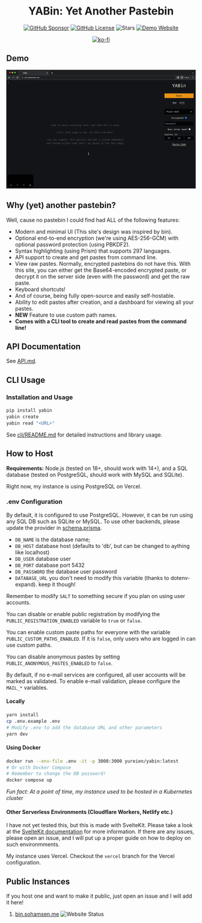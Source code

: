 <h1 align="center">YABin: Yet Another Pastebin</h1>

<p align="center">
  <a href="https://github.com/sponsors/Yureien"><img src="https://img.shields.io/github/sponsors/Yureien?label=Sponsor&logo=GitHub" alt="GitHub Sponsor" /></a>
  <a href="https://github.com/Yureien/YABin/blob/master/LICENSE"><img src="https://img.shields.io/github/license/Yureien/YABin.svg" alt="GitHub License" /></a>
  <img alt="Stars" src="https://img.shields.io/github/stars/Yureien/YABin">
  <a href="https://bin.sohamsen.me/"><img src="https://img.shields.io/website-up-down-green-red/https/bin.sohamsen.me.svg" alt="Demo Website" /></a>
</p>
<p align="center">
 <a href="https://ko-fi.com/A0A21C34E"><img src="https://ko-fi.com/img/githubbutton_sm.svg" alt="ko-fi" /></a>
</p>

## Demo

![Demo Video](demo.webp)

## Why (yet) another pastebin?

Well, cause no pastebin I could find had ALL of the following features:

-   Modern and minimal UI (This site's design was inspired by bin).
-   Optional end-to-end encryption (we're using AES-256-GCM) with optional password protection (using PBKDF2).
-   Syntax highlighting (using Prism) that supports 297 languages.
-   API support to create and get pastes from command line.
-   View raw pastes. Normally, encrypted pastebins do not have this. With this site, you can either get the Base64-encoded encrypted paste, or decrypt it on the server side (even with the password) and get the raw paste.
-   Keyboard shortcuts!
-   And of course, being fully open-source and easily self-hostable.
-   Ability to edit pastes after creation, and a dashboard for viewing all your pastes.
-   **NEW** Feature to use custom path names.
-   **Comes with a CLI tool to create and read pastes from the command line!**

## API Documentation

See [API.md](API.md).

## CLI Usage

### Installation and Usage

```bash
pip install yabin
yabin create
yabin read "<URL>"
```

See [cli/README.md](cli/README.md) for detailed instructions and library usage.

## How to Host

**Requirements:** Node.js (tested on 18+, should work with 14+), and a SQL database (tested on PostgreSQL, should work with MySQL and SQLite).

Right now, my instance is using PostgreSQL on Vercel.

### .env Configuration

By default, it is configured to use PostgreSQL. However, it can be run using any SQL DB such as SQLite or MySQL. To use other backends, please update the provider in [schema.prisma](src/lib/server/prisma/schema.prisma).

- `DB_NAME` is the database name;
- `DB_HOST` database host (defaults to 'db', but can be changed to aything like localhost)
- `DB_USER` database user
- `DB_PORT` database port 5432
- `DB_PASSWORD` the database user password
- `DATABASE_URL` you don't need to modify this variable (thanks to dotenv-expand). keep it though!

Remember to modify `SALT` to something secure if you plan on using user accounts.

You can disable or enable public registration by modifying the `PUBLIC_REGISTRATION_ENABLED` variable to `true` or `false`.

You can enable custom paste paths for everyone with the variable `PUBLIC_CUSTOM_PATHS_ENABLED`. If it is `false`, only users who are logged in can use custom paths.

You can disable anonymous pastes by setting `PUBLIC_ANONYMOUS_PASTES_ENABLED` to `false`.

By default, if no e-mail services are configured, all user accounts will be marked as validated. To enable e-mail validation, please configure the `MAIL_*` variables.

#### Locally

```bash
yarn install
cp .env.example .env
# Modify .env to add the database URL and other parameters
yarn dev
```

#### Using Docker

```bash
docker run --env-file .env -it -p 3000:3000 yureien/yabin:latest
# Or with Docker Compose
# Remember to change the DB password!
docker compose up
```

_Fun fact: At a point of time, my instance used to be hosted in a Kubernetes cluster_

#### Other Serverless Environments (Cloudflare Workers, Netlify etc.)

I have not yet tested this, but this is made with SvelteKit. Please take a look at the [SvelteKit documentation](https://kit.svelte.dev/docs/adapters) for more information. If there are any issues, please open an issue, and I will put up a proper guide on how to deploy on such environmments.

My instance uses Vercel. Checkout the `vercel` branch for the Vercel configuration.

## Public Instances

If you host one and want to make it public, just open an issue and I will add it here!

1. [bin.sohamsen.me](https://bin.sohamsen.me) ![Website Status](https://img.shields.io/website-up-down-green-red/https/bin.sohamsen.me.svg)
